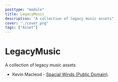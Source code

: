 ```yaml
---
posttype: "module" 
title: LegacyMusic
description: "A collection of legacy music assets"
cover: "./cover.png"
tags: ["Asset"]
---
```

LegacyMusic
===========

A collection of legacy music assets

* Kevin Macleod - [Spacial Winds (Public Domain)](http://freepd.com/Cinematic/Spacial%20Winds).
